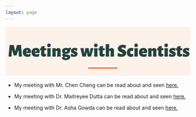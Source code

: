 ```yaml
---
layout: page
---
```

![alt-text-1](/assets/img/Meetings.png "title")

- My meeting with Mr. Chen Cheng can be read about and seen  <a href="https://sonikarichamodur.github.io/2021-11-21-report4/">here.</a>

- My meeting with Dr. Maitreyee Dutta  can be read about and seen  <a href="https://sonikarichamodur.github.io/2022-01-02-report5/">here.</a>

- My meeting with Dr. Asha Gowda can be read about and seen  <a href="https://sonikarichamodur.github.io/2022-01-28-report6/">here.</a>




